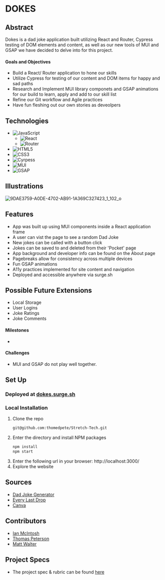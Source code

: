 # DOKES

## Abstract
Dokes is a dad joke application built utilizing React and Router, Cypress testing of DOM elements and content, as well as our new tools of MUI and GSAP we have decided to delve into for this project. 

#### Goals and Objectives
- Build a React/ Router application to hone our skills
- Utilize Cypress for testing of our content and DOM items for happy and sad paths
- Research and Implement MUI library componets and GSAP animations for our build to learn, apply and add to our skill list
- Refine our Git workflow and Agile practices
- Have fun fleshing out our own stories as deveolpers

## Technologies
- ![JavaScript](https://img.shields.io/badge/javascript-%23323330.svg?style=for-the-badge&logo=javascript&logoColor=%23F7DF1E)
  - ![React](https://img.shields.io/badge/react-%23323330.svg?style=for-the-badge&logo=react&logoColor=%23F7DF1E)
  - ![Router](https://img.shields.io/badge/router-%23323330.svg?style=for-the-badge&logo=react-router&logoColor=%CA4245)
- ![HTML5](https://img.shields.io/badge/html5-%23E34F26.svg?style=for-the-badge&logo=html5&logoColor=white)
- ![CSS3](https://img.shields.io/badge/css3-%231572B6.svg?style=for-the-badge&logo=css3&logoColor=white)
- ![Cyrpess](https://img.shields.io/badge/cypress-%1004E9F.svg?style=for-the-badge&logo=cypress&logoColor=%23F7DF1E)
- ![MUI](https://img.shields.io/badge/mui-007FFF.svg?style=for-the-badge&logo=mui&logoColor=white)
- ![GSAP](https://img.shields.io/badge/GSAP-88CE02.svg?style=for-the-badge&logo=greensock&logoColor=black)

## Illustrations
![9DAE3759-A0DE-4702-AB91-1A369C327423_1_102_o](https://user-images.githubusercontent.com/105405396/211422164-c234c353-6f9d-4912-a269-54a8875753a9.jpeg)

## Features
- App was built up using MUI components inside a React application frame
- A user can vist the page to see a random Dad Joke
- New jokes can be called with a button click
- Jokes can be saved to and deleted from their 'Pocket' page
- App background and developer info can be found on the About page
- Pagebreaks allow for consistency across multiple devices
- Fun GSAP animations
- A11y practices implemented for site content and navigation
- Deployed and accessible anywhere via surge.sh

## Possible Future Extensions
- Local Storage
- User Logins
- Joke Ratings
- Joke Comments

#### Milestones
- 

#### Challenges 
- MUI and GSAP do not play well together.

## Set Up

### Deployed at [dokes.surge.sh](https://dokes.surge.sh/)

### Local Installation
1. Clone the repo
   ```sh
   git@github.com:thomedpete/Stretch-Tech.git
   ```
2. Enter the directory and install NPM packages
   ```sh
   npm install
   npm start
   ``` 
3. Enter the following url in your browser: http://localhost:3000/
4. Explore the website

## Sources
  - [Dad Joke Generator](https://dadjokegenerator.com/)
  - [Every Last Drop](http://everylastdrop.co.uk/)
  - [Canva](https://www.canva.com/)

## Contributors
  - [Ian McIntosh](https://github.com/grainymac)
  - [Thomas Peterson](https://github.com/thomedpete)
  - [Matt Walter](https://github.com/MattWalterTX)

## Project Specs
  - The project spec & rubric can be found [here](https://frontend.turing.edu/projects/module-3/stretch.html)
